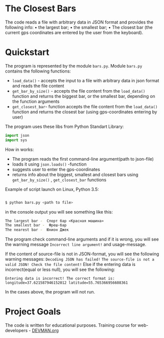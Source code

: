 # The Closest Bars

The code reads a file with arbitrary data in JSON format and provides the following info:
• the largest bar;
• the smallest bar;
• The closest bar (the current gps coordinates are entered by the user from the keyboard).

# Quickstart

The program is represented by the module ```bars.py```.
Module ```bars.py``` contains the following functions:

- ```load_data()``` - accepts the input to a file with arbitrary data in json format and reads the file content
- ```get_bar_by_size()``` - accepts the file content  from the  ```load_data()``` function and returns the biggest bar, or the smallest bar, depending on the function arguments
- ```get_closest_bar```- function accepts the file content  from the  ```load_data()``` function and returns the closest bar (using gps-coordinates entering by user)

The program uses these libs from Python Standart Library:

```python
import json
import sys

```

How in works:
- The program reads  the first command-line argument(path to json-file)
- loads it using  ```json.loads()``` -function
- suggests user to enter the gps-coordinates
- returns info about the biggest, smallest and closest bars using ```get_bar_by_size()``` , ```get_closest_bar```  functions

Example of script launch on Linux, Python 3.5:

```bash

$ python bars.py <path to file>

```
in the console  output you will see something  like this:
```bash
The largest bar -  Спорт бар «Красная машина»
The smallest bar -  Фреш-бар
The nearest bar -  Юнион Джек
```

The program check command-line arguments and if it is wrong,  you will see the warning message ```Incorrect line argument!``` and usage-message.

If the content of source-file is not in JSON-format,  you will see the following warning messages:
```Decoding JSON has failed!```
```The source-file is not a valid JSON! Check the file content!```
Else if the entering data is incorrect(equal or less null), you will see the following:

```Entering data is incorrect! The correct format is: longitude=37.621587946152012 latitude=55.765366956608361```

In the cases above, the program will not run.


# Project Goals

The code is written for educational purposes. Training course for web-developers - [DEVMAN.org](https://devman.org)
